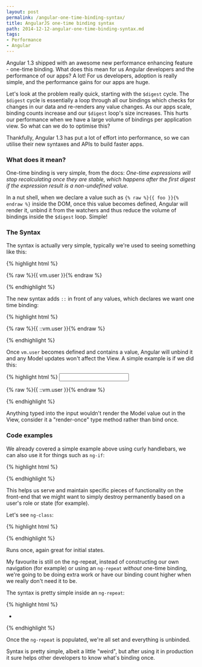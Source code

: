 ```yaml
---
layout: post
permalink: /angular-one-time-binding-syntax/
title: AngularJS one-time binding syntax
path: 2014-12-12-angular-one-time-binding-syntax.md
tags:
- Performance
- Angular
---
```


Angular 1.3 shipped with an awesome new performance enhancing feature - one-time binding. What does this mean for us Angular developers and the performance of our apps? A lot! For us developers, adoption is really simple, and the performance gains for our apps are huge.

Let's look at the problem really quick, starting with the `$digest` cycle. The `$digest` cycle is essentially a loop through all our bindings which checks for changes in our data and re-renders any value changes. As our apps scale, binding counts increase and our `$digest` loop's size increases. This hurts our performance when we have a large volume of bindings per application view. So what can we do to optimise this?

Thankfully, Angular 1.3 has put a lot of effort into performance, so we can utilise their new syntaxes and APIs to build faster apps.

### What does it mean?
One-time binding is very simple, from the docs: _One-time expressions will stop recalculating once they are stable, which happens after the first digest if the expression result is a non-undefined value._

In a nut shell, when we declare a value such as `{% raw %}{{ foo }}{% endraw %}` inside the DOM, once this value becomes defined, Angular will render it, unbind it from the watchers and thus reduce the volume of bindings inside the `$digest` loop. Simple!

### The Syntax
The syntax is actually very simple, typically we're used to seeing something like this:

{% highlight html %}
<p>
  {% raw %}{{ vm.user }}{% endraw %}
</p>
{% endhighlight %}

The new syntax adds `::` in front of any values, which declares we want one time binding:

{% highlight html %}
<p>
  {% raw %}{{ ::vm.user }}{% endraw %}
</p>
{% endhighlight %}

Once `vm.user` becomes defined and contains a value, Angular will unbind it and any Model updates won't affect the View. A simple example is if we did this:

{% highlight html %}
<input type="text" ng-model="vm.user">
<p>
  {% raw %}{{ ::vm.user }}{% endraw %}
</p>
{% endhighlight %}

Anything typed into the input wouldn't render the Model value out in the View, consider it a "render-once" type method rather than bind once.

### Code examples

We already covered a simple example above using curly handlebars, we can also use it for things such as `ng-if`:

{% highlight html %}
<div ng-if="::vm.user.loggedIn"></div>
{% endhighlight %}

This helps us serve and maintain specific pieces of functionality on the front-end that we might want to simply destroy permanently based on a user's role or state (for example).

Let's see `ng-class`:

{% highlight html %}
<div ng-class="::{ loggedIn: vm.user.loggedIn }"></div>
{% endhighlight %}

Runs once, again great for initial states.

My favourite is still on the ng-repeat, instead of constructing our own navigation (for example) or using an `ng-repeat` _without_ one-time binding, we're going to be doing extra work or have our binding count higher when we really don't need it to be.

The syntax is pretty simple inside an `ng-repeat`:

{% highlight html %}
<ul>
  <li ng-repeat="user in ::vm.users"></li>
</ul>
{% endhighlight %}

Once the `ng-repeat` is populated, we're all set and everything is unbinded.

Syntax is pretty simple, albeit a little "weird", but after using it in production it sure helps other developers to know what's binding once.
